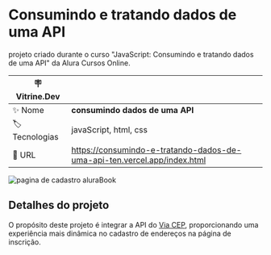# Consumindo e tratando dados de uma API

projeto criado durante o curso "JavaScript: Consumindo e tratando dados de uma API" da Alura Cursos Online.

| :placard: Vitrine.Dev |     |
| -------------  | --- |
| :sparkles: Nome        | **consumindo dados de uma API**
| :label: Tecnologias | javaScript, html, css
| :rocket: URL         | https://consumindo-e-tratando-dados-de-uma-api-ten.vercel.app/index.html


![pagina de cadastro aluraBook](https://imgur.com/ALKOFtA.png#vitrinedev)

## Detalhes do projeto

O propósito deste projeto é integrar a API do <a href="https://viacep.com.br/">Via CEP</a>, proporcionando uma experiência mais dinâmica no cadastro de endereços na página de inscrição.
